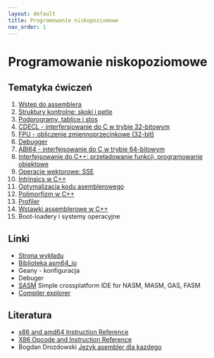 ```yaml
---
layout: default
title: Programowanie niskopoziomowe
nav_order: 1
---
```


Programowanie niskopoziomowe
============================

Tematyka ćwiczeń
----------------

1. [Wstęp do assemblera](./exercises/wstep_do_asemblera_linux.html)
2. [Struktury kontrolne: skoki i pętle](exercises/struktury_kontrolne.md)
3. [Podprogramy, tablice i stos](exercises/podprogramy.md)
4. [CDECL - interfersjowanie do C w trybie 32-bitowym](exercises/cdecl.md)
5. [FPU - obliczenie zmiennoprzecinkowe (32-bit)](exercises/fpu.md)
6. [Debugger](exercises/debugger.md)
7. [ABI64 - interfejsowanie do C w trybie 64-bitowym](exercises/abi64.md)
8. [Interfejsowanie do C++: przeładowanie funkcji, programowanie obiektowe](exercises/asm2cpp.md) 
9. [Operacje wektorowe: SSE](exercises/sse.md)
9. [Intrinsics w C++](exercises/intrinsics.md) 
10. [Optymalizacja kodu asemblerowego](exercises/optymalizacja.md)
11. [Polimorfizm w C++](exercises/polimorphism.md)
12. [Profiler](exercises/profiler.md)
13. [Wstawki assemblerowe w C++](exercises/wstawki.md)
15. Boot-loadery i systemy operacyjne


Linki
------

* [Strona wykładu](https://ww2.ii.uj.edu.pl/~kapela/pn/)
* [Biblioteka asm64_io](https://tomasz-kapela.github.io/asm64_io/)
* Geany - konfiguracja
* Debuger
* [SASM](https://dman95.github.io/SASM/english.html)  Simple crossplatform IDE for NASM, MASM, GAS, FASM
* [Compiler explorer](https://godbolt.org/)


Literatura
---------
* [x86 and amd64 Instruction Reference](http://felixcloutier.com/x86/)
* [X86 Opcode and Instruction Reference](http://ref.x86asm.net/)
* Bogdan Drozdowski [Jezyk asembler dla kazdego](http://bogdro.evai.pl/linux/index.php)
